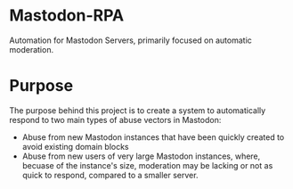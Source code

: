 # Mastodon-RPA
Automation for Mastodon Servers, primarily focused on automatic moderation.

# Purpose
The purpose behind this project is to create a system to automatically respond to two main types of abuse vectors in Mastodon:
- Abuse from new Mastodon instances that have been quickly created to avoid existing domain blocks
- Abuse from new users of very large Mastodon instances, where, becuase of the instance's size, moderation may be lacking or not as quick to respond, compared to a smaller server.
